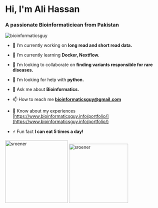 <h1 align="left">Hi, I'm Ali Hassan</h1>
<h3 align="left">A passionate Bioinformaticiean from Pakistan</h3>

<p align="left"> <img src="https://komarev.com/ghpvc/?username=bioinformaticsguy&label=Profile%20views&color=0e75b6&style=flat" alt="bioinformaticsguy" /> </p>

<!-- <img src="https://raw.githubusercontent.com/bioinformaticsguy/bioinformaticsguy/output/snake.svg" alt="Snake animation" /> -->

- 🔭 I’m currently working on **long read and short read data.**

- 🌱 I’m currently learning **Docker, Nextflow.**

- 👯 I’m looking to collaborate on **finding variants responsible for rare diseases.**

- 🤝 I’m looking for help with **python.**

<!-- - 📝 I regularly write articles on [www.bioinformaticsguy.info](www.bioinformaticsguy.info](https://www.bioinformaticsguy.info/) -->




- 💬 Ask me about **Bioinformatics.**

- 📫 How to reach me **bioinformaticsguy@gmail.com**

- 📄 Know about my experiences [https://www.bioinformaticsguy.info/portfolio/](https://www.bioinformaticsguy.info/portfolio/)

- ⚡ Fun fact **I can eat 5 times a day!**


<img height=200 align="justify" src="https://github-readme-stats.vercel.app/api?username=sroener&count_private=true&show_icons=true&theme=tokyonight&locale=en&rank_icon=github" alt="sroener" />
<img height=189 align="justify" src="https://github-readme-streak-stats.herokuapp.com/?user=sroener&theme=tokyonight&type=svg" alt="sroener"/>

